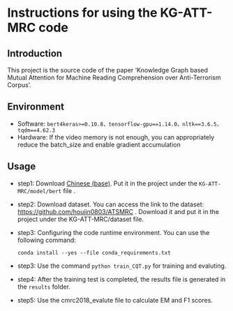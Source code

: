 # Instructions for using the KG-ATT-MRC code

## Introduction

This project is the source code of the paper ‘Knowledge Graph based Mutual Attention for Machine Reading Comprehension over Anti-Terrorism Corpus’.

## Environment

- Software: `bert4keras>=0.10.8，tensorflow-gpu==1.14.0，nltk==3.6.5，tqdm==4.62.3`
- Hardware:  If the video memory is not enough, you can appropriately reduce the batch_size and enable gradient accumulation

## Usage

- step1: Download [Chinese (base)](https://storage.googleapis.com/bert_models/2018_11_03/chinese_L-12_H-768_A-12.zip). Put it in the project under the `KG-ATT-MRC/model/bert` file .

- step2: Download dataset.  You can access the link to the dataset: https://github.com/houjin0803/ATSMRC . Download it and put it in the project under the KG-ATT-MRC/dataset file.

- step3: Configuring the code runtime environment. You can use the following command:

  ```
  conda install --yes --file conda_requirements.txt
  ```

- step3: Use the command `python train_CQT.py` for training and evaluting.

- step4: After the training test is completed, the results file is generated in the `results` folder.

- step5: Use the cmrc2018_evalute file to calculate EM and F1 scores.
